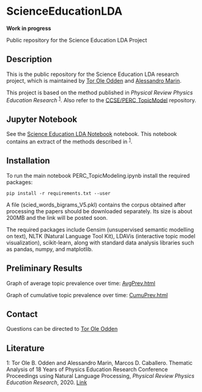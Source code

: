 # ScienceEducationLDA

**Work in progress**

Public repository for the Science Education LDA Project

## Description
This is the public repository for the Science Education LDA research project, which is maintained by [Tor Ole Odden](https://www.mn.uio.no/fysikk/english/people/aca/Tor%20Ole%20Odden/) and [Alessandro Marin](https://www.mn.uio.no/fysikk/english/people/adm/almarin/index.html).

This project is based on the method published in *Physical Review Physics Education Research* <sup><a href="#paper1">1</a></sup>. Also refer to the [CCSE/PERC_TopicModel](https://github.com/uio-ccse/PERC_TopicModel) repository. 


## Jupyter Notebook
See the [Science Education LDA Notebook](blob/master/Science%20Education%20LDA%20Notebook.ipynb) notebook. This notebook contains an extract of the methods described in <sup><a href="#paper1">1</a></sup>. 



## Installation
To run the main notebook PERC_TopicModeling.ipynb install the required packages: 

`pip install -r requirements.txt --user` 

A file (scied_words_bigrams_V5.pkl) contains the corpus obtained after processing the papers should be downloaded separately. Its size is about 200MB and the link will be posted soon. 

The required packages include Gensim (unsupervised semantic modelling on text), NLTK (Natural Language Tool Kit), LDAVis (interactive topic model visualization), scikit-learn, along with standard data analysis libraries such as pandas, numpy, and matplotlib.



## Preliminary Results
Graph of average topic prevalence over time: [AvgPrev.html](AvgPrev.html)

Graph of cumulative topic prevalence over time: [CumuPrev.html](ScienceEducationLDA)



## Contact
Questions can be directed to [Tor Ole Odden](https://www.mn.uio.no/fysikk/english/people/aca/Tor%20Ole%20Odden/)



## Literature

<a id='paper1'>1</a>: Tor Ole B. Odden and Alessandro Marin, Marcos D. Caballero. Thematic Analysis of 18 Years of Physics Education Research Conference Proceedings using Natural Language Processing, *Physical Review Physics Education Research*, 2020. [Link](https://journals.aps.org/prper/abstract/10.1103/PhysRevPhysEducRes.16.010142)